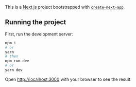 This is a [Next.js](https://nextjs.org/) project bootstrapped with [`create-next-app`](https://github.com/vercel/next.js/tree/canary/packages/create-next-app).

## Running the project

First, run the development server:

```bash
npm i
# or
yarn
# then
npm run dev
# or
yarn dev
```

Open [http://localhost:3000](http://localhost:3000) with your browser to see the result.